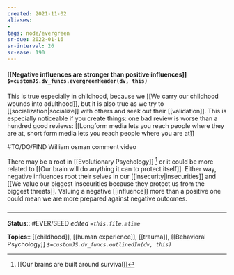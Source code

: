 ```yaml
---
created: 2021-11-02 
aliases:
- 
tags: node/evergreen
sr-due: 2022-01-16
sr-interval: 26
sr-ease: 190
---
```


#### [[Negative influences are stronger than positive influences]] `$=customJS.dv_funcs.evergreenHeader(dv, this)`

This is true especially in childhood, because we [[We carry our childhood wounds into adulthood]], but it is also true as we try to [[socialization|socialize]] with others and seek out their [[validation]]. This is especially noticeable if you create things: one bad review is worse than a hundred good reviews: [[Longform media lets you reach people where they are at, short form media lets you reach people where you are at]]

#TO/DO/FIND William osman comment video

There may be a root in [[Evolutionary Psychology]] [^1] or it could be more related to [[Our brain will do anything it can to protect itself]]. Either way, negative influences root their selves in our [[insecurity|insecurities]] and [[We value our biggest insecurities because they protect us from the biggest threats]]. Valuing a negative [[influence]] more than a positive one could mean we are more prepared against negative outcomes.

[^1]: [[Our brains are built around survival]]

### <hr class="footnote"/>

**Status**:: #EVER/SEED 
*edited `=this.file.mtime`*

**Topics**:: [[childhood]], [[human experience]], [[trauma]], [[Behavioral Psychology]]
*`$=customJS.dv_funcs.outlinedIn(dv, this)`*
